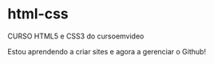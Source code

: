 # html-css
 CURSO HTML5 e CSS3 do cursoemvideo

 Estou aprendendo a criar sites e agora a gerenciar o Github!
